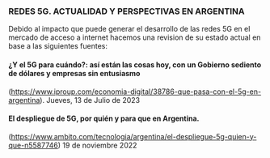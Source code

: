 ### REDES 5G. ACTUALIDAD Y PERSPECTIVAS EN ARGENTINA

Debido al impacto que puede generar el desarrollo de las redes 5G en el mercado de acceso a internet hacemos una revision de su estado actual en base a las siguientes fuentes:



#### ¿Y el 5G para cuándo?: así están las cosas hoy, con un Gobierno sediento de dólares y empresas sin entusiasmo
 (https://www.iproup.com/economia-digital/38786-que-pasa-con-el-5g-en-argentina). Jueves, 13 de Julio de 2023

 #### El despliegue de 5G, por quién y para que en Argentina. 
 (https://www.ambito.com/tecnologia/argentina/el-despliegue-5g-quien-y-que-n5587746) 19 de noviembre 2022
